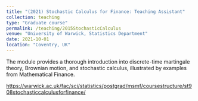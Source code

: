 ```yaml
---
title: "(2021) Stochastic Calculus for Finance: Teaching Assistant"
collection: teaching
type: "Graduate course"
permalink: /teaching/2015StochasticCalculus
venue: "University of Warwick, Statistics Department"
date: 2021-10-01
location: "Coventry, UK"
---
```


The module provides a thorough introduction into discrete-time martingale theory, Brownian motion, and stochastic calculus, illustrated by examples from Mathematical Finance.

https://warwick.ac.uk/fac/sci/statistics/postgrad/msmf/coursestructure/st908stochasticcalculusforfinance/
